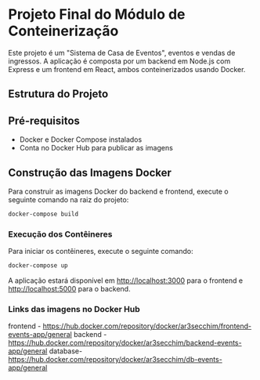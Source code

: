 # Projeto Final do Módulo de Conteinerização

Este projeto é um "Sistema de Casa de Eventos", eventos e vendas de ingressos. A aplicação é composta por um backend em Node.js com Express e um frontend em React, ambos conteinerizados usando Docker.

## Estrutura do Projeto

## Pré-requisitos

- Docker e Docker Compose instalados
- Conta no Docker Hub para publicar as imagens

## Construção das Imagens Docker

Para construir as imagens Docker do backend e frontend, execute o seguinte comando na raiz do projeto:

```sh
docker-compose build
```

### Execução dos Contêineres

Para iniciar os contêineres, execute o seguinte comando:

```sh
docker-compose up
```

A aplicação estará disponível em <http://localhost:3000> para o frontend e <http://localhost:5000> para o backend.

### Links das imagens no Docker Hub

frontend - <https://hub.docker.com/repository/docker/ar3secchim/frontend-events-app/general>
backend - <https://hub.docker.com/repository/docker/ar3secchim/backend-events-app/general>
database- <https://hub.docker.com/repository/docker/ar3secchim/db-events-app/general>
